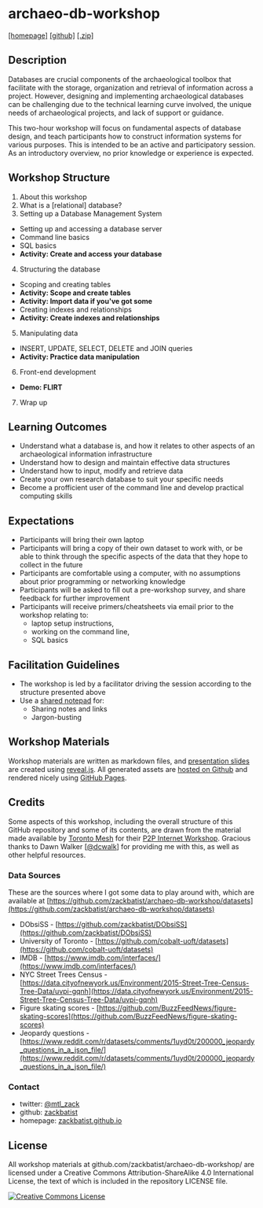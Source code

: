 # archaeo-db-workshop
[[homepage]](https://zackbatist.github.io/archaeo-db-workshop/) [[github]](https://zackbatist.github.io/archaeo-db-workshop/) [[.zip]](https://github.com/zackbatist/archaeo-db-workshop/archive/master.zip)

## Description
Databases are crucial components of the archaeological toolbox that facilitate with the storage, organization and retrieval of information across a project. However, designing and implementing archaeological databases can be challenging due to the technical learning curve involved, the unique needs of archaeological projects, and lack of support or guidance.

This two-hour workshop will focus on fundamental aspects of database design, and teach participants how to construct information systems for various purposes. This is intended to be an active and participatory session. As an introductory overview, no prior knowledge or experience is expected.

## Workshop Structure
1. About this workshop
2. What is a [relational] database?
3. Setting up a Database Management System
  - Setting up and accessing a database server
  - Command line basics
  - SQL basics
  - **Activity: Create and access your database**
4. Structuring the database
  - Scoping and creating tables
  - **Activity: Scope and create tables**
  - **Activity: Import data if you've got some**
  - Creating indexes and relationships
  - **Activity: Create indexes and relationships**
5. Manipulating data
  - INSERT, UPDATE, SELECT, DELETE and JOIN queries
  - **Activity: Practice data manipulation**
6. Front-end development
  - **Demo: FLIRT**
7. Wrap up


## Learning Outcomes
- Understand what a database is, and how it relates to other aspects of an archaeological information infrastructure
- Understand how to design and maintain effective data structures
- Understand how to input, modify and retrieve data
- Create your own research database to suit your specific needs
- Become a profficient user of the command line and develop practical computing skills

## Expectations
- Participants will bring their own laptop
- Participants will bring a copy of their own dataset to work with, or be able to think through the specific aspects of the data that they hope to collect in the future
- Participants are comfortable using a computer, with no assumptions about prior programming or networking knowledge
- Participants will be asked to fill out a pre-workshop survey, and share feedback for further improvement
- Participants will receive primers/cheatsheets via email prior to the workshop relating to:
  - laptop setup instructions,
  - working on the command line,
  - SQL basics

## Facilitation Guidelines
- The workshop is led by a facilitator driving the session according to the structure presented above
- Use a [shared notepad](https://etherpad.wikimedia.org/p/archaeo-db-workshop) for:
  - Sharing notes and links
  - Jargon-busting

## Workshop Materials
Workshop materials are written as markdown files, and [presentation slides](https://zackbatist.github.io/archaeo-db-workshop/reveal-js/index.html) are created using [reveal.js](https://github.com/hakimel/reveal.js). All generated assets are [hosted on Github](https://github.com/zackbatist/archaeo-db-workshop) and rendered nicely using [GitHub Pages](https://zackbatist.github.io/archaeo-db-workshop/).

## Credits
Some aspects of this workshop, including the overall structure of this GitHub repository and some of its contents, are drawn from the material made available by [Toronto Mesh](https://github.com/tomeshnet) for their [P2P Internet Workshop](https://github.com/tomeshnet/p2p-internet-workshop). Gracious thanks to Dawn Walker [[@dcwalk](https://github.com/dcwalk)] for providing me with this, as well as other helpful resources.

### Data Sources
These are the sources where I got some data to play around with, which are available at [https://github.com/zackbatist/archaeo-db-workshop/datasets](https://github.com/zackbatist/archaeo-db-workshop/datasets)
- DObsiSS - [https://github.com/zackbatist/DObsiSS](https://github.com/zackbatist/DObsiSS)
- University of Toronto - [https://github.com/cobalt-uoft/datasets](https://github.com/cobalt-uoft/datasets)
- IMDB - [https://www.imdb.com/interfaces/](https://www.imdb.com/interfaces/)
- NYC Street Trees Census - [https://data.cityofnewyork.us/Environment/2015-Street-Tree-Census-Tree-Data/uvpi-gqnh](https://data.cityofnewyork.us/Environment/2015-Street-Tree-Census-Tree-Data/uvpi-gqnh)
- Figure skating scores - [https://github.com/BuzzFeedNews/figure-skating-scores](https://github.com/BuzzFeedNews/figure-skating-scores)
- Jeopardy questions - [https://www.reddit.com/r/datasets/comments/1uyd0t/200000_jeopardy_questions_in_a_json_file/](https://www.reddit.com/r/datasets/comments/1uyd0t/200000_jeopardy_questions_in_a_json_file/)

### Contact
- twitter: [@mtl_zack](https://twitter.com/mtl_zack/)
- github: [zackbatist](https://github.com/zackbatist/)
- homepage: [zackbatist.github.io](http://zackbatist.github.io/)

## License
All workshop materials at github.com/zackbatist/archaeo-db-workshop/ are licensed under a Creative Commons Attribution-ShareAlike 4.0 International License, the text of which is included in the repository LICENSE file.

<a rel="license" href="http://creativecommons.org/licenses/by/4.0/"><img alt="Creative Commons License" style="border-width:0" src="https://i.creativecommons.org/l/by/4.0/88x31.png" /></a>
